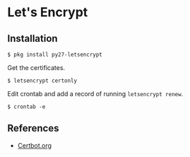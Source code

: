 # Let's Encrypt

## Installation

```
$ pkg install py27-letsencrypt
```

Get the certificates.

```
$ letsencrypt certonly
```

Edit crontab and add a record of running `letsencrypt renew`.

```
$ crontab -e
```


## References

- [Certbot.org](https://certbot.eff.org/#freebsd-nginx)
